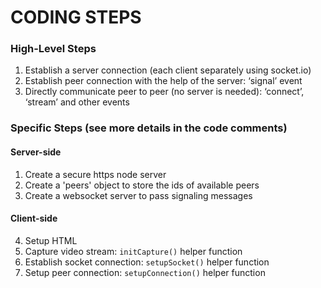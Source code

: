 # CODING STEPS

### High-Level Steps
1. Establish a server connection (each client separately using socket.io)
2. Establish peer connection with the help of the server: ‘signal’ event
3. Directly communicate peer to peer (no server is needed): ‘connect’, ‘stream’ and other events

### Specific Steps (see more details in the code comments)
#### Server-side
1. Create a secure https node server
2. Create a 'peers' object to store the ids of available peers
3. Create a websocket server to pass signaling messages

#### Client-side
4. Setup HTML
5. Capture video stream: `initCapture()` helper function
6. Establish socket connection: `setupSocket()` helper function
7. Setup peer connection: `setupConnection()` helper function